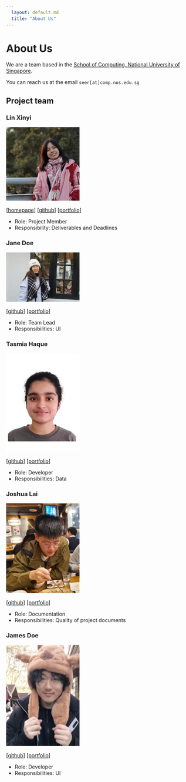 ```yaml
---
  layout: default.md
  title: "About Us"
---
```


# About Us

We are a team based in the [School of Computing, National University of Singapore](http://www.comp.nus.edu.sg).

You can reach us at the email `seer[at]comp.nus.edu.sg`

## Project team

### Lin Xinyi

<img src="images/xinnnyeee.png" width="200px">

[[homepage](http://www.comp.nus.edu.sg/~damithch)]
[[github](https://github.com/xinnnyeee)]
[[portfolio](team/johndoe.md)]

* Role: Project Member
* Responsibility: Deliverables and Deadlines

### Jane Doe

<img src="images/simenggg.png" width="200px">

[[github](http://github.com/johndoe)]
[[portfolio](team/johndoe.md)]

* Role: Team Lead
* Responsibilities: UI

### Tasmia Haque

<img src="images/tasmiah0508.png" width="200px">

[[github](http://github.com/tasmiah0508)] 
[[portfolio](team/johndoe.md)]

* Role: Developer
* Responsibilities: Data

### Joshua Lai

<img src="images/laishuya.png" width="200px">

[[github](http://github.com/laishuya)]
[[portfolio](https://www.linkedin.com/in/joshua-lai-401b65278)]

* Role: Documentation
* Responsibilities: Quality of project documents

### James Doe

<img src="images/haitao2003.png" width="200px">

[[github](http://github.com/johndoe)]
[[portfolio](team/johndoe.md)]

* Role: Developer
* Responsibilities: UI